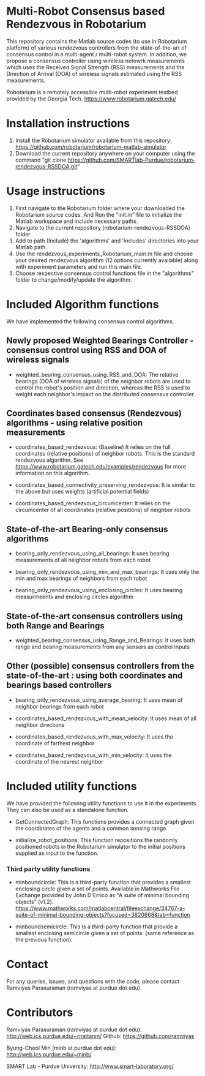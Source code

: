 # Multi-Robot Consensus based Rendezvous in Robotarium

This repository contains the Matlab source codes (to use in Robotarium platform) of various rendezvous controllers from the state-of-the-art of consensus control in a multi-agent / multi-robot system. In addition, we propose a consensus controller using wireless netowrk measurements which uses the Received Signal Strength (RSS) measurements and the Direction of Arrival (DOA) of wireless signals estimated using the RSS measurements.

Robotarium is a remotely accessible multi-robot experiment testbed provided by the Georgia Tech. https://www.robotarium.gatech.edu/

# Installation instructions
1. Install the Robotarium simulator available from this repository: https://github.com/robotarium/robotarium-matlab-simulator
2. Download the current repository anywhere on your computer using the command "git clone https://github.com/SMARTlab-Purdue/robotarium-rendezvous-RSSDOA.git"

# Usage instructions
1. First navigate to the Robotarium folder where your downloaded the Robotarium source codes. And Run the "init.m" file to initialize the Matlab workspace and include necessary paths.
2. Navigate to the current repository (robotarium-rendezvous-RSSDOA) folder
3. Add to path (Include) the 'algorithms' and 'includes' directories into your Matlab path.
4. Use the rendezvous_experiments_Robotarium_main.m file and choose your desired rendezvous algorithm (12 options currently available) along with experiment parameters and run this main file.
5. Choose respective consensus control functions file in the "algorithms" folder to change/modify/update the algorithm.

# Included **Algorithm** functions
We have implemented the following consensus control algorithms.

## Newly proposed Weighted Bearings Controller - consensus control using RSS and DOA of wireless signals
* weighted_bearing_consensus_using_RSS_and_DOA: The relative bearings (DOA of wireless signals) of the neighbor robots are used to control the robot's position and direction, whereas the RSS is used to weight each neighbor's impact on the distributed consensus controller. 

## Coordinates based consensus (Rendezvous) algorithms - using relative position measurements
* coordinates_based_rendezvous: (Baseline) It relies on the full coordinates (relative positions) of neighbor robots. This is the standard rendezvous algorithm. See https://www.robotarium.gatech.edu/examples/rendezvous for more information on this algorithm.

* coordinates_based_connectivity_preserving_rendezvous: It is similar to the above but uses weights (artificial potential fields)

* coordinates_based_rendezvous_circumcenter: It relies on the circumcenter of all coordinates (relative positions) of neighbor robots

## State-of-the-art Bearing-only consensus algorithms
* bearing_only_rendezvous_using_all_bearings: It uses bearing measurements of all neighbor robots from each robot

* bearing_only_rendezvous_using_min_and_max_bearings: It uses only the min and max bearings of neighbors from each robot

* bearing_only_rendezvous_using_enclosing_circles: It uses bearing measurmeents and enclosing circles algorithm

## State-of-the-art consensus controllers using both Range and Bearings
* weighted_bearing_consensus_using_Range_and_Bearings: It uses both range and bearing measurements from any sensors as control inputs

## Other (possible) consensus controllers from the state-of-the-art : using both coordinates and bearings based controllers
* bearing_only_rendezvous_using_average_bearing: It uses mean of neighbor bearings from each robot

* coordinates_based_rendezvous_with_mean_velocity: It uses mean of all neighbor directions

* coordinates_based_rendezvous_with_max_velocity: It uses the coordinate of farthest neighbor

* coordinates_based_rendezvous_with_min_velocity: It uses the coordinate of the nearest neighbor

# Included utility functions
We have provided the following utility functions to use it in the experiments. They can also be used as a standalone function.

* GetConnectedGraph: This functions provides a connected graph given the coordinates of the agents and a common sensing range.

* initialize_robot_positions: This function repositions the randomly positioned robots in the Robotarium simulator to the initial positions supplied as input to the function.

### Third party utility functions
* minboundcircle: This is a third-party function that provides a smallest enclosing circle given a set of points. Available in Mathworks File Exchange provided by John D'Errico as "A suite of minimal bounding objects" (v1.2). https://www.mathworks.com/matlabcentral/fileexchange/34767-a-suite-of-minimal-bounding-objects?focused=3820668&tab=function

* minboundsemicircle: This is a third-party function that provide a smallest enclosing semicircle given a set of points. (same reference as the previous function).

# Contact
For any queries, issues, and questions with the code, please contact Ramviyas Parasuraman (ramviyas at purdue dot edu).

# Contributors
Ramviyas Parasuraman (ramviyas at purdue dot edu): http://web.ics.purdue.edu/~rnattanm/ Github: https://github.com/ramviyas

Byung-Cheol Min (minb at purdue dot edu): http://web.ics.purdue.edu/~minb/

SMART Lab - Purdue University: http://www.smart-laboratory.org/
